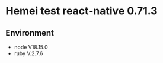 <!--
 * @Author: hemei yuhemei8088@163.com
 * @Date: 2023-03-20 09:45:33
 * @LastEditors: hemei yuhemei8088@163.com
 * @LastEditTime: 2023-03-20 09:47:08
 * @FilePath: /rnHemei/READEME.md
 * @Description: 这是默认设置,请设置`customMade`, 打开koroFileHeader查看配置 进行设置: https://github.com/OBKoro1/koro1FileHeader/wiki/%E9%85%8D%E7%BD%AE
-->
# Hemei test react-native 0.71.3

## Environment

* node V18.15.0
* ruby V.2.7.6